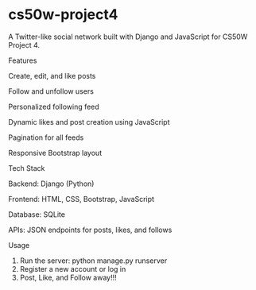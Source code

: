 # cs50w-project4
A Twitter-like social network built with Django and JavaScript for CS50W Project 4.

Features

Create, edit, and like posts

Follow and unfollow users

Personalized following feed

Dynamic likes and post creation using JavaScript

Pagination for all feeds

Responsive Bootstrap layout

Tech Stack

Backend: Django (Python)

Frontend: HTML, CSS, Bootstrap, JavaScript

Database: SQLite

APIs: JSON endpoints for posts, likes, and follows

Usage

1. Run the server: python manage.py runserver
2. Register a new account or log in 
3. Post, Like, and Follow away!!! 